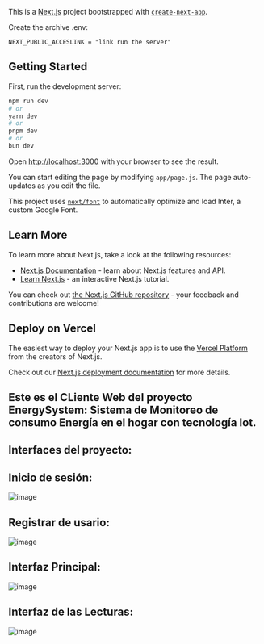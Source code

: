 This is a [Next.js](https://nextjs.org/) project bootstrapped with [`create-next-app`](https://github.com/vercel/next.js/tree/canary/packages/create-next-app).

Create the archive .env:
```
NEXT_PUBLIC_ACCESLINK = "link run the server"
```

## Getting Started

First, run the development server:

```bash
npm run dev
# or
yarn dev
# or
pnpm dev
# or
bun dev
```

Open [http://localhost:3000](http://localhost:3000) with your browser to see the result.

You can start editing the page by modifying `app/page.js`. The page auto-updates as you edit the file.

This project uses [`next/font`](https://nextjs.org/docs/basic-features/font-optimization) to automatically optimize and load Inter, a custom Google Font.

## Learn More

To learn more about Next.js, take a look at the following resources:

- [Next.js Documentation](https://nextjs.org/docs) - learn about Next.js features and API.
- [Learn Next.js](https://nextjs.org/learn) - an interactive Next.js tutorial.

You can check out [the Next.js GitHub repository](https://github.com/vercel/next.js/) - your feedback and contributions are welcome!

## Deploy on Vercel

The easiest way to deploy your Next.js app is to use the [Vercel Platform](https://vercel.com/new?utm_medium=default-template&filter=next.js&utm_source=create-next-app&utm_campaign=create-next-app-readme) from the creators of Next.js.

Check out our [Next.js deployment documentation](https://nextjs.org/docs/deployment) for more details.

## Este es el CLiente Web del proyecto EnergySystem: Sistema de Monitoreo de consumo Energía en el hogar con tecnología Iot.

## Interfaces del proyecto:

## Inicio de sesión: 

![image](https://github.com/JohnVeraXD/Cliente_Web_Energy_Sys/assets/108051712/df484805-6645-46bb-ba6a-a7cea1e68a81)


## Registrar de usario:

![image](https://github.com/JohnVeraXD/Cliente_Web_Energy_Sys/assets/108051712/120b959d-f1c1-4da4-b4cf-23d558613f57)


## Interfaz Principal: 

![image](https://github.com/JohnVeraXD/Cliente_Web_Energy_Sys/assets/108051712/788e6977-3505-4375-bcc5-15f173e8108a)

## Interfaz de las Lecturas: 

![image](https://github.com/JohnVeraXD/Cliente_Web_Energy_Sys/assets/108051712/5213d69a-3a96-4976-8d69-785991ea012b)



